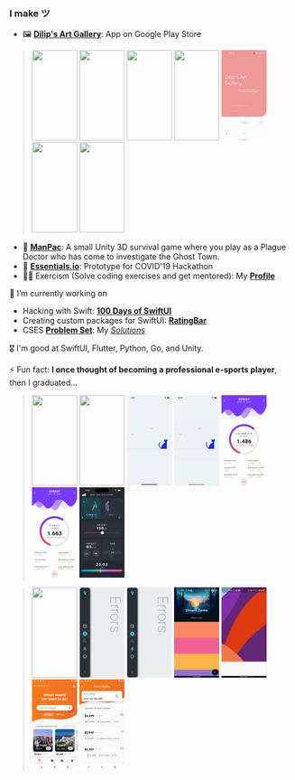 ### I make ツ

- 🖼️ **[Dilip's Art Gallery](https://github.com/hauntarl/hauntarl/tree/master/dag)**: App on Google Play Store

> <img src="https://github.com/hauntarl/hauntarl/blob/master/dag/posts.gif" width="80" height="160">
> <img src="https://github.com/hauntarl/hauntarl/blob/master/dag/artworks.gif" width="80" height="160">
> <img src="https://github.com/hauntarl/hauntarl/blob/master/dag/profile.gif" width="80" height="160">
> <img src="https://github.com/hauntarl/hauntarl/blob/master/dag/map.gif" width="80" height="160">
> <img src="https://github.com/hauntarl/hauntarl/blob/master/dag/login.gif" width="80" height="160">
> <img src="https://github.com/hauntarl/hauntarl/blob/master/dag/home.gif" width="80" height="160">
> <img src="https://github.com/hauntarl/hauntarl/blob/master/dag/user.gif" width="80" height="160">

- ‬‭👻 **[ManPac](https://play.unity.com/mg/other/manpac-build-webgl)**: A small Unity 3D survival game where you play as a Plague Doctor who has come to investigate the Ghost Town.‬
- 🔖 **[Essentials.io](https://www.youtube.com/watch?v=n4ZqS8sAz2M)**: Prototype for COVID'19 Hackathon
- 💅🏼 Exercism (Solve coding exercises and get mentored): My **[Profile](https://exercism.org/profiles/hauntarl)**

🔭 I’m currently working on

- Hacking with Swift: **[100 Days of SwiftUI](https://www.hackingwithswift.com/100/swiftui)**
- Creating custom packages for SwiftUI: **[RatingBar](https://github.com/hauntarl/RatingBar)**
- CSES **[Problem Set](https://cses.fi/problemset/)**: My *[Solutions](https://github.com/hauntarl/cc)*

🎖️ I'm good at SwiftUI, Flutter, Python, Go, and Unity.

⚡ Fun fact: **I once thought of becoming a professional e-sports player**, then I graduated...

> <img src="https://github.com/hauntarl/hauntarl/blob/master/marvel/HomePage.gif" width="80" height="160">
> <img src="https://github.com/hauntarl/hauntarl/blob/master/marvel/DetailsPage.gif" width="80" height="160">
> <img src="https://github.com/hauntarl/hauntarl/blob/master/weight-tracker/intro-demo.gif" width="80" height="160">
> <img src="https://github.com/hauntarl/hauntarl/blob/master/weight-tracker/home-demo.gif" width="80" height="160">
> <img src="https://github.com/hauntarl/hauntarl/blob/master/fitness-ui/home-page.gif" width="80" height="160">
> <img src="https://github.com/hauntarl/hauntarl/blob/master/fitness-ui/menu-page.gif" width="80" height="160">
> <img src="https://github.com/hauntarl/hauntarl/blob/master/bmi-calculator/BMICalculator-Demo.gif" width="80" height="160">

> <img src="https://github.com/hauntarl/hauntarl/blob/master/spacewalk/SpaceWalk-1.gif" width="80" height="160">
> <img src="https://github.com/hauntarl/hauntarl/blob/master/floating-sidebar/tap-gestures.gif" width="80" height="160">
> <img src="https://github.com/hauntarl/hauntarl/blob/master/floating-sidebar/drag-gestures.gif" width="80" height="160">
> <img src="https://github.com/hauntarl/hauntarl/blob/master/flutter-samples/slivers-demo.gif" width="80" height="160">
> <img src="https://github.com/hauntarl/hauntarl/blob/master/flutter-samples/perspective-demo.gif" width="80" height="160">
> <img src="https://github.com/hauntarl/hauntarl/blob/master/flight-list/home.png" width="80" height="160">
> <img src="https://github.com/hauntarl/hauntarl/blob/master/flight-list/results.png" width="80" height="160">

<!--
- 🔭 I’m currently working on ...
- 🌱 I’m currently learning ...
- 👯 I’m looking to collaborate on ...
- 🤔 I’m looking for help with ...
- 💬 Ask me about ...
- 📫 How to reach me: ...
- 😄 Pronouns: ...
- ⚡ Fun fact: ...

- Flutter **[Cookbook](https://flutter.dev/docs/cookbook)**
- **[Gophercises](https://courses.calhoun.io/courses/cor_gophercises)** by Jon Calhoun
-->

